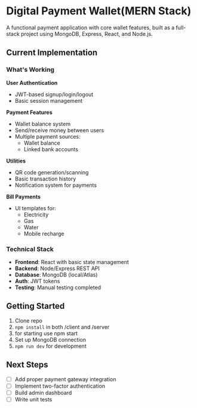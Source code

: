 # Digital Payment Wallet(MERN Stack)

A functional payment application with core wallet features, built as a full-stack project using MongoDB, Express, React, and Node.js.

## Current Implementation

### What's Working
 **User Authentication**  
- JWT-based signup/login/logout
- Basic session management

**Payment Features**  
- Wallet balance system
- Send/receive money between users
- Multiple payment sources:
  - Wallet balance
  - Linked bank accounts 

 **Utilities**  
- QR code generation/scanning 
- Basic transaction history
- Notification system for payments

 **Bill Payments**  
- UI templates for:
  - Electricity
  - Gas
  - Water
  - Mobile recharge


### Technical Stack
- **Frontend**: React with basic state management
- **Backend**: Node/Express REST API
- **Database**: MongoDB (local/Atlas)
- **Auth**: JWT tokens
- **Testing**: Manual testing completed


## Getting Started
1. Clone repo
2. `npm install` in both /client and /server
3. for starting use npm start
4. Set up MongoDB connection
5. `npm run dev` for development

## Next Steps
- [ ] Add proper payment gateway integration
- [ ] Implement two-factor authentication
- [ ] Build admin dashboard
- [ ] Write unit tests
